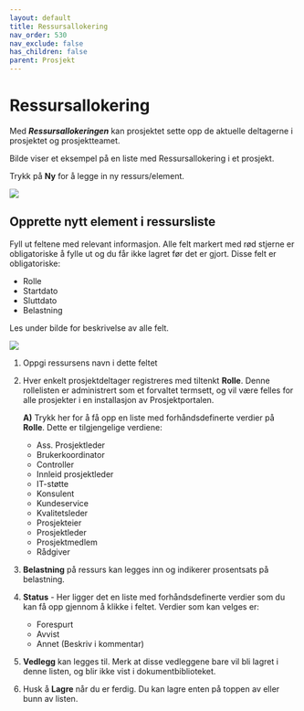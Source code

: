 ```yaml
---
layout: default
title: Ressursallokering
nav_order: 530
nav_exclude: false
has_children: false
parent: Prosjekt
---
```


# Ressursallokering

Med ***Ressursallokeringen*** kan prosjektet sette opp de aktuelle deltagerne i prosjektet og prosjektteamet.

Bilde viser et eksempel på en liste med Ressursallokering i et prosjekt. 

Trykk på **Ny** for å legge in ny ressurs/element.

![](./media/53-Ressursallokering.png)

## Opprette nytt element i ressursliste
Fyll ut feltene med relevant informasjon. 
Alle felt markert med rød stjerne er obligatoriske å fylle ut og du får ikke lagret før det er gjort. Disse felt er obligatoriske:
 - Rolle
 - Startdato
 - Sluttdato
 - Belastning

Les under bilde for beskrivelse av alle felt.

![](./media/53-RessursallokeringNy.png)

1. Oppgi ressursens navn i dette feltet
2. Hver enkelt prosjektdeltager registreres med tiltenkt **Rolle**. Denne rollelisten er administrert som et forvaltet termsett, og vil være felles for alle prosjekter i en installasjon av Prosjektportalen.

   **A)** Trykk her for å få opp en liste med forhåndsdefinerte verdier på **Rolle**. Dette er tilgjengelige verdiene:
   
   - Ass. Prosjektleder
   - Brukerkoordinator
   - Controller
   - Innleid prosjektleder
   - IT-støtte
   - Konsulent
   - Kundeservice
   - Kvalitetsleder
   - Prosjekteier
   - Prosjektleder
   - Prosjektmedlem
   - Rådgiver
   
3. **Belastning** på ressurs kan legges inn og indikerer prosentsats på belastning.
4. **Status** - Her ligger det en liste med forhåndsdefinerte verdier som du kan få opp gjennom å klikke i feltet. Verdier som kan velges er: 
   - Forespurt
   - Avvist
   - Annet (Beskriv i kommentar)
5. **Vedlegg** kan legges til. Merk at disse vedleggene bare vil bli lagret i denne listen, og blir ikke vist i dokumentbiblioteket.
6. Husk å **Lagre** når du er ferdig. Du kan lagre enten på toppen av eller bunn av listen.
















